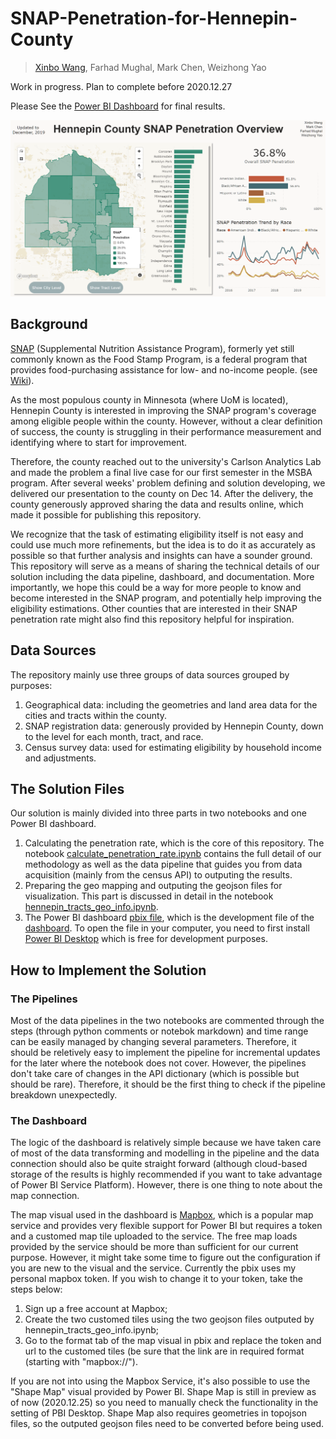 # SNAP-Penetration-for-Hennepin-County
>[Xinbo Wang](https://github.com/xinbo-hubert-wang), Farhad Mughal, Mark Chen, Weizhong Yao

Work in progress. Plan to complete before 2020.12.27

Please See the [Power BI Dashboard](https://app.powerbi.com/view?r=eyJrIjoiYzRmNTdjYWQtMDE4ZS00ZDYxLWFmYmMtNDZiYzZlMmNjMDdjIiwidCI6Ijc3YjRmOGFkLWY2MmEtNGUzYS05OWFmLTAwM2RhNzYwMDQ3YyIsImMiOjF9&pageName=ReportSection) for final results.

![png](dashboard_snapshot.png)

## Background

[SNAP](https://www.fns.usda.gov/snap/supplemental-nutrition-assistance-program) (Supplemental Nutrition Assistance Program), formerly yet still commonly known as the Food Stamp Program, is a federal program that provides food-purchasing assistance for low- and no-income people. (see [Wiki](https://en.wikipedia.org/wiki/Supplemental_Nutrition_Assistance_Program)).

As the most populous county in Minnesota (where UoM is located), Hennepin County is interested in improving the SNAP program's coverage among eligible people within the county. However, without a clear definition of success, the county is struggling in their performance measurement and identifying where to start for improvement. 

Therefore, the county reached out to the university's Carlson Analytics Lab and made the problem a final live case for our first semester in the MSBA program. After several weeks' problem defining and solution developing, we delivered our presentation to the county on Dec 14. After the delivery, the county generously approved sharing the data and results online, which made it possible for publishing this repository. 

We recognize that the task of estimating eligibility itself is not easy and could use much more refinements, but the idea is to do it as accurately as possible so that further analysis and insights can have a sounder ground. This repository will serve as a means of sharing the technical details of our solution including the data pipeline, dashboard, and documentation. More importantly, we hope this could be a way for more people to know and become interested in the SNAP program, and potentially help improving the eligibility estimations. Other counties that are interested in their SNAP penetration rate might also find this repository helpful for inspiration.

## Data Sources

The repository mainly use three groups of data sources grouped by purposes:
1. Geographical data: including the geometries and land area data for the cities and tracts within the county.
2. SNAP registration data: generously provided by Hennepin County, down to the level for each month, tract, and race.
3. Census survey data: used for estimating eligibility by household income and adjustments.

## The Solution Files

Our solution is mainly divided into three parts in two notebooks and one Power BI dashboard.

1. Calculating the penetration rate, which is the core of this repository. The notebook [calculate_penetration_rate.ipynb](calculate_penetration_rate.ipynb) contains the full detail of our methodology as well as the data pipeline that guides you from data acquisition (mainly from the census API) to outputing the results.
2. Preparing the geo mapping and outputing the geojson files for visualization. This part is discussed in detail in the notebook [hennepin_tracts_geo_info.ipynb](hennepin_tracts_geo_info.ipynb).
3. The Power BI dashboard [pbix file](https://github.com/xinbo-hubert-wang/SNAP-Penetration-for-Hennepin-County/blob/main/SNAP%20Penetration%20Rate%20Dashboard.pbix), which is the development file of the [dashboard](https://app.powerbi.com/view?r=eyJrIjoiYzRmNTdjYWQtMDE4ZS00ZDYxLWFmYmMtNDZiYzZlMmNjMDdjIiwidCI6Ijc3YjRmOGFkLWY2MmEtNGUzYS05OWFmLTAwM2RhNzYwMDQ3YyIsImMiOjF9&pageName=ReportSection). To open the file in your computer, you need to first install [Power BI Desktop](https://powerbi.microsoft.com/en-us/desktop/) which is free for development purposes.

## How to Implement the Solution

### The Pipelines
Most of the data pipelines in the two notebooks are commented through the steps (through python comments or notebok markdown) and time range can be easily managed by changing several parameters. Therefore, it should be reletively easy to implement the pipeline for incremental updates for the later where the notebook does not cover. However, the pipelines don't take care of changes in the API dictionary (which is possible but should be rare). Therefore, it should be the first thing to check if the pipeline breakdown unexpectedly. 

### The Dashboard
The logic of the dashboard is relatively simple because we have taken care of most of the data transforming and modelling in the pipeline and the data connection should also be quite straight forward (although cloud-based storage of the results is highly recommended if you want to take advantage of Power BI Service Platform). However, there is one thing to note about the map connection.

The map visual used in the dashboard is [Mapbox](https://www.mapbox.com/), which is a popular map service and provides very flexible support for Power BI but requires a token and a customed map tile uploaded to the service. The free map loads provided by the service should be more than sufficient for our current purpose. However, it might take some time to figure out the configuration if you are new to the visual and the service. Currently the pbix uses my personal mapbox token. If you wish to change it to your token, take the steps below:
1. Sign up a free account at Mapbox;
2. Create the two customed tiles using the two geojson files outputed by hennepin_tracts_geo_info.ipynb;
3. Go to the format tab of the map visual in pbix and replace the token and url to the customed tiles (be sure that the link are in required format (starting with "mapbox://").

If you are not into using the Mapbox Service, it's also possible to use the "Shape Map" visual provided by Power BI. Shape Map is still in preview as of now (2020.12.25) so you need to manually check the functionality in the setting of PBI Desktop. Shape Map also requires geometries in topojson files, so the outputed geojson files need to be converted before being used.
